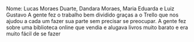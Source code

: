   Nome: Lucas Moraes Duarte, Dandara Moraes, Maria Eduarda e Luiz Gustavo
  A gente fez o trabalho bem dividido graças a o Trello que nos ajudou a cada um fazer sua parte sem precisar se preocupar. A gente fez sobre uma biblioteca online que vendia e alugava livros muito barato e era muito fácil de se fazer
